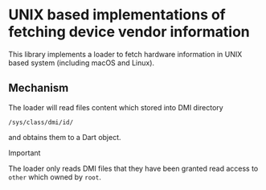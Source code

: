 # UNIX based implementations of fetching device vendor information

This library implements a loader to fetch hardware information in UNIX based system (including macOS and Linux).

## Mechanism

The loader will read files content which stored into DMI directory

```plain
/sys/class/dmi/id/
```

and obtains them to a Dart object.

> [!IMPORTANT]  
> The loader only reads DMI files that they have been granted read access to `other` which owned by `root`.
